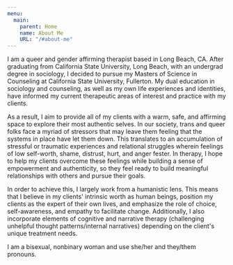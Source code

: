 ```yaml
---
menu:
  main:
    parent: Home
    name: About Me
    URL: "/#about-me"
---
```

I am a queer and gender affirming therapist based in Long Beach, CA. After graduating from California State University, Long Beach, with an undergrad degree in sociology, I decided to pursue my Masters of Science in Counseling at California State University, Fullerton. My dual education in sociology and counseling, as well as my own life experiences and identities, have informed my current therapeutic areas of interest and practice with my clients.

As a result, I aim to provide all of my clients with a warm, safe, and affirming space to explore their most authentic selves. In our society, trans and queer folks face a myriad of stressors that may leave them feeling that the systems in place have let them down. This translates to an accumulation of stressful or traumatic experiences and relational struggles wherein feelings of low self-worth, shame, distrust, hurt, and anger fester. In therapy, I hope to help my clients overcome these feelings while building a sense of empowerment and authenticity, so they feel ready to build meaningful relationships with others and pursue their goals.

In order to achieve this, I largely work from a humanistic lens. This means that I believe in my clients' intrinsic worth as human beings, position my clients as the expert of their own lives, and emphasize the role of choice, self-awareness, and empathy to facilitate change. Additionally, I also incorporate elements of cognitive and narrative therapy (challenging unhelpful thought patterns/internal narratives) depending on the client's unique treatment needs.

I am a bisexual, nonbinary woman and use she/her and they/them pronouns. 